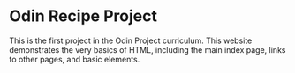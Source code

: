 # Odin Recipe Project

This is the first project in the Odin Project curriculum. This website demonstrates the very basics of HTML, including the main index page, links to other pages, and basic elements. 
